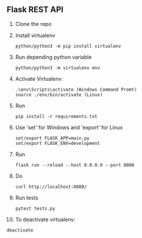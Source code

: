 ## Flask REST API

1. Clone the repo 

2. Install virtualenv
   ```
   python/python3 -m pip install virtualenv
   ```
2. Run depending python variable
   ```
   python/python3 -m virtualenv env
   ```
3. Activate Virtualenv: 
   ```
   .\env\Scripts\activate (Windows Command Promt)
   source ./env/bin/activate (Linux)
   ```
4. Run 
   ```
   pip install -r requirements.txt
   ```
5. Use 'set' for Windows and 'export' for Linux
   ```
   set/export FLASK_APP=main.py
   set/export FLASK_ENV=development
   ```
7. Run 
   ```
   flask run --reload --host 0.0.0.0 --port 8080
   ```
8. Do 
   ```
   curl http://localhost:8080/
   ```
9. Run tests
    ```
   pytest tests.py
    ```
10. To deactivate virtualenv: 
   ```
   deactivate
   ```